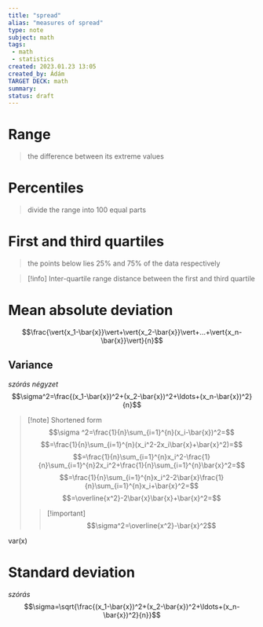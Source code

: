 ```yaml
---
title: "spread"
alias: "measures of spread"
type: note
subject: math
tags:
 - math
 - statistics
created: 2023.01.23 13:05
created_by: Ádám
TARGET DECK: math
summary: 
status: draft
---
```

# Range
>the difference between its extreme values

# Percentiles
>divide the range into 100 equal parts

# First and third quartiles
>the points below lies 25% and 75% of the data respectively

>[!info] Inter-quartile range 
>distance between the first and third quartile

# Mean absolute deviation
$$\frac{\vert{x_1-\bar{x}}\vert+\vert{x_2-\bar{x}}\vert+...+\vert{x_n-\bar{x}}\vert}{n}$$
## Variance 
*szórás négyzet*
$$\sigma^2=\frac{(x_1-\bar{x})^2+(x_2-\bar{x})^2+\ldots+(x_n-\bar{x})^2}{n}$$
>[!note] Shortened form 
$$\sigma ^2=\frac{1}{n}\sum_{i=1}^{n}(x_i-\bar{x})^2=$$
$$=\frac{1}{n}\sum_{i=1}^{n}(x_i^2-2x_i\bar{x}+\bar{x}^2)=$$
$$=\frac{1}{n}\sum_{i=1}^{n}x_i^2-\frac{1}{n}\sum_{i=1}^{n}2x_i^2+\frac{1}{n}\sum_{i=1}^{n}\bar{x}^2=$$
$$=\frac{1}{n}\sum_{i=1}^{n}x_i^2-2\bar{x}\frac{1}{n}\sum_{i=1}^{n}x_i+\bar{x}^2=$$
$$=\overline{x^2}-2\bar{x}\bar{x}+\bar{x}^2=$$
> >[!important] $$\sigma^2=\overline{x^2}-\bar{x}^2$$

var(x)

# Standard deviation 
*szórás*
$$\sigma=\sqrt{\frac{(x_1-\bar{x})^2+(x_2-\bar{x})^2+\ldots+(x_n-\bar{x})^2}{n}}$$
